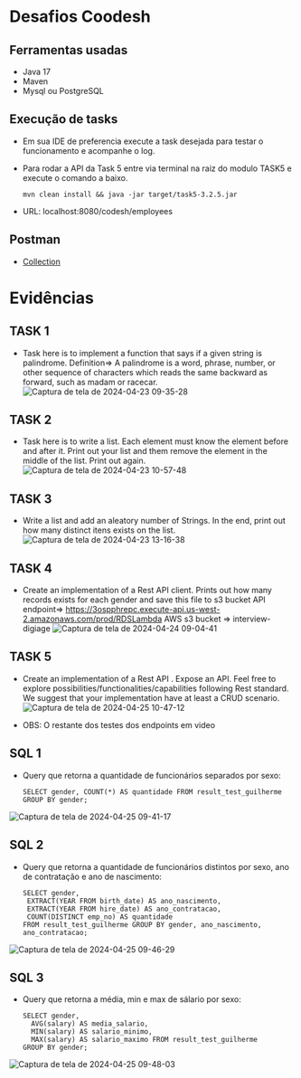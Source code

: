 # Desafios Coodesh

## Ferramentas usadas 
    
- Java 17
- Maven 
- Mysql ou PostgreSQL

## Execução de tasks
- Em sua IDE de preferencia execute a task desejada para testar o funcionamento e acompanhe o log.
- Para rodar a API da Task 5 entre via terminal na raiz do modulo TASK5 e execute o comando a baixo.

      mvn clean install && java -jar target/task5-3.2.5.jar
- URL: localhost:8080/codesh/employees

## Postman
- [Collection](./postman/codesh.postman_collection.json)

# Evidências

## TASK 1 
- Task here is to implement a function that says if a given string is palindrome.
Definition=> A palindrome is a word, phrase, number, or other sequence of characters which reads the same backward as forward, such as madam or racecar.
![Captura de tela de 2024-04-23 09-35-28](https://github.com/andre-arao/coodesh/assets/99445336/b4ddc36e-dbf3-4e56-9367-fbfac0cc938c)

## TASK 2
- Task here is to write a list. Each element must know the element before and
 after it. Print out your list and them remove the element in the middle of
 the list. Print out again.
![Captura de tela de 2024-04-23 10-57-48](https://github.com/andre-arao/coodesh/assets/99445336/e823c6fb-5c4d-4ae5-ad1c-d916aa7264cd)

## TASK 3
- Write a list and add an aleatory number of Strings. In the end, print out how
 many distinct itens exists on the list.
![Captura de tela de 2024-04-23 13-16-38](https://github.com/andre-arao/coodesh/assets/99445336/38285860-aab5-4934-b1fa-74aae908a0b6)

## TASK 4
- Create an implementation of a Rest API client.
Prints out how many records exists for each gender and save this file to s3 bucket
API endpoint=> https://3ospphrepc.execute-api.us-west-2.amazonaws.com/prod/RDSLambda AWS s3 bucket => interview-digiage
![Captura de tela de 2024-04-24 09-04-41](https://github.com/andre-arao/coodesh/assets/99445336/c92a1858-2d37-46b3-890f-1c1a538b3fb2)

## TASK 5
- Create an implementation of a Rest API .
 Expose an API. Feel free to explore possibilities/functionalities/capabilities following Rest standard.
 We suggest that your implementation have at least a CRUD scenario.
![Captura de tela de 2024-04-25 10-47-12](https://github.com/andre-arao/coodesh/assets/99445336/29607cc1-fb77-43dc-bb50-eac6bfe16224)

- OBS: O restante dos testes dos endpoints em video

## SQL 1
- Query que retorna a quantidade de funcionários separados por sexo:

      SELECT gender, COUNT(*) AS quantidade FROM result_test_guilherme GROUP BY gender;

![Captura de tela de 2024-04-25 09-41-17](https://github.com/andre-arao/coodesh/assets/99445336/6e79503e-79d4-463b-bb85-338136eaeb44)

## SQL 2
- Query que retorna a quantidade de funcionários distintos por sexo, ano de contratação e ano de nascimento:

      SELECT gender,
       EXTRACT(YEAR FROM birth_date) AS ano_nascimento,
       EXTRACT(YEAR FROM hire_date) AS ano_contratacao,
       COUNT(DISTINCT emp_no) AS quantidade
      FROM result_test_guilherme GROUP BY gender, ano_nascimento, ano_contratacao;
  
![Captura de tela de 2024-04-25 09-46-29](https://github.com/andre-arao/coodesh/assets/99445336/2484cf4b-c873-43df-ab34-412ac0c11e40)

## SQL 3
- Query que retorna a média, min e max de sálario por sexo:

      SELECT gender,
        AVG(salary) AS media_salario,
        MIN(salary) AS salario_minimo,
        MAX(salary) AS salario_maximo FROM result_test_guilherme
      GROUP BY gender;
  
![Captura de tela de 2024-04-25 09-48-03](https://github.com/andre-arao/coodesh/assets/99445336/cac09295-b074-41ac-88db-89163902e22b)

  

